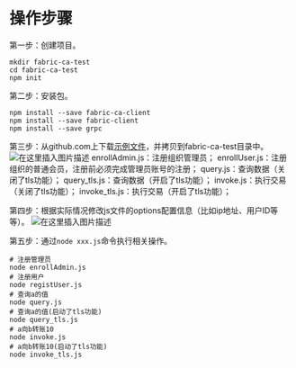 # 操作步骤

第一步：创建项目。
```shell
mkdir fabric-ca-test
cd fabric-ca-test
npm init
```
第二步：安装包。

```shell
npm install --save fabric-ca-client
npm install --save fabric-client
npm install --save grpc
```

第三步：从github.com上下载[示例文件](https://github.com/joe1981/hyperledge-fabric)，并拷贝到fabric-ca-test目录中。
![在这里插入图片描述](https://img-blog.csdnimg.cn/20200305103533597.png?x-oss-process=image/watermark,type_ZmFuZ3poZW5naGVpdGk,shadow_10,text_aHR0cHM6Ly9ibG9nLmNzZG4ubmV0L3pob25nbGl3ZW4xOTgx,size_16,color_FFFFFF,t_70)
enrollAdmin.js：注册组织管理员；
enrollUser.js：注册组织的普通会员，注册前必须完成管理员账号的注册；
query.js：查询数据（关闭了tls功能）；
query_tls.js：查询数据（开启了tls功能）；
invoke.js：执行交易（关闭了tls功能）；
invoke_tls.js：执行交易（开启了tls功能）；

第四步：根据实际情况修改js文件的options配置信息（比如ip地址、用户ID等等）。
![在这里插入图片描述](https://img-blog.csdnimg.cn/20200305163829353.png?x-oss-process=image/watermark,type_ZmFuZ3poZW5naGVpdGk,shadow_10,text_aHR0cHM6Ly9ibG9nLmNzZG4ubmV0L3pob25nbGl3ZW4xOTgx,size_16,color_FFFFFF,t_70)

第五步：通过`node xxx.js`命令执行相关操作。
```shell
# 注册管理员
node enrollAdmin.js
# 注册用户
node registUser.js
# 查询a的值
node query.js
# 查询a的值(启动了tls功能)
node query_tls.js
# a向b转账10
node invoke.js
# a向b转账10(启动了tls功能)
node invoke_tls.js
```